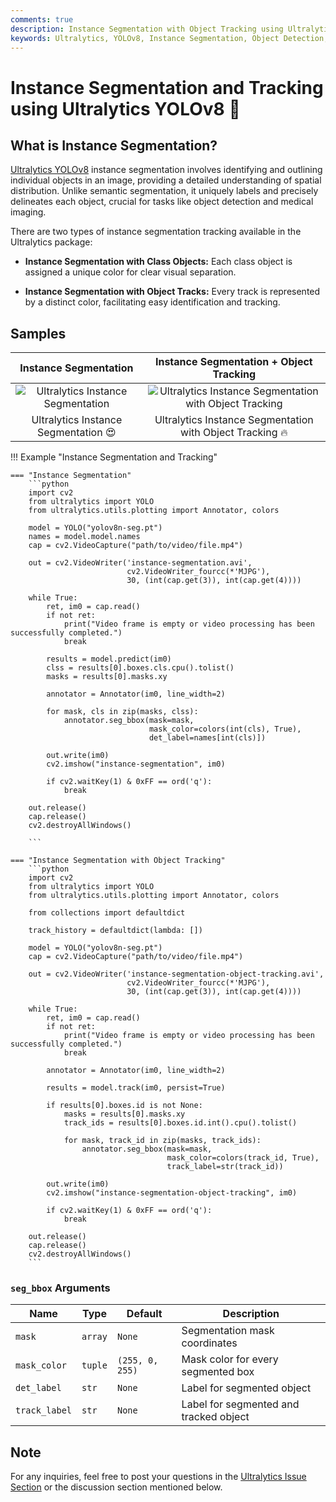 ```yaml
---
comments: true
description: Instance Segmentation with Object Tracking using Ultralytics YOLOv8
keywords: Ultralytics, YOLOv8, Instance Segmentation, Object Detection, Object Tracking, Segbbox, Computer Vision, Notebook, IPython Kernel, CLI, Python SDK
---
```


# Instance Segmentation and Tracking using Ultralytics YOLOv8 🚀

## What is Instance Segmentation?

[Ultralytics YOLOv8](https://github.com/ultralytics/ultralytics/) instance segmentation involves identifying and outlining individual objects in an image, providing a detailed understanding of spatial distribution. Unlike semantic segmentation, it uniquely labels and precisely delineates each object, crucial for tasks like object detection and medical imaging.

There are two types of instance segmentation tracking available in the Ultralytics package:

- **Instance Segmentation with Class Objects:** Each class object is assigned a unique color for clear visual separation.

- **Instance Segmentation with Object Tracks:** Every track is represented by a distinct color, facilitating easy identification and tracking.

## Samples

|                                                          Instance Segmentation                                                          |                                                           Instance Segmentation + Object Tracking                                                            |
|:---------------------------------------------------------------------------------------------------------------------------------------:|:------------------------------------------------------------------------------------------------------------------------------------------------------------:|
| ![Ultralytics Instance Segmentation](https://github.com/RizwanMunawar/ultralytics/assets/62513924/d4ad3499-1f33-4871-8fbc-1be0b2643aa2) | ![Ultralytics Instance Segmentation with Object Tracking](https://github.com/RizwanMunawar/ultralytics/assets/62513924/2e5c38cc-fd5c-4145-9682-fa94ae2010a0) |
|                                                  Ultralytics Instance Segmentation 😍                                                   |                                                  Ultralytics Instance Segmentation with Object Tracking 🔥                                                   |

!!! Example "Instance Segmentation and Tracking"

````
=== "Instance Segmentation"
    ```python
    import cv2
    from ultralytics import YOLO
    from ultralytics.utils.plotting import Annotator, colors

    model = YOLO("yolov8n-seg.pt")
    names = model.model.names
    cap = cv2.VideoCapture("path/to/video/file.mp4")

    out = cv2.VideoWriter('instance-segmentation.avi',
                          cv2.VideoWriter_fourcc(*'MJPG'),
                          30, (int(cap.get(3)), int(cap.get(4))))

    while True:
        ret, im0 = cap.read()
        if not ret:
            print("Video frame is empty or video processing has been successfully completed.")
            break

        results = model.predict(im0)
        clss = results[0].boxes.cls.cpu().tolist()
        masks = results[0].masks.xy

        annotator = Annotator(im0, line_width=2)

        for mask, cls in zip(masks, clss):
            annotator.seg_bbox(mask=mask,
                               mask_color=colors(int(cls), True),
                               det_label=names[int(cls)])

        out.write(im0)
        cv2.imshow("instance-segmentation", im0)

        if cv2.waitKey(1) & 0xFF == ord('q'):
            break

    out.release()
    cap.release()
    cv2.destroyAllWindows()

    ```

=== "Instance Segmentation with Object Tracking"
    ```python
    import cv2
    from ultralytics import YOLO
    from ultralytics.utils.plotting import Annotator, colors

    from collections import defaultdict

    track_history = defaultdict(lambda: [])

    model = YOLO("yolov8n-seg.pt")
    cap = cv2.VideoCapture("path/to/video/file.mp4")

    out = cv2.VideoWriter('instance-segmentation-object-tracking.avi',
                          cv2.VideoWriter_fourcc(*'MJPG'),
                          30, (int(cap.get(3)), int(cap.get(4))))

    while True:
        ret, im0 = cap.read()
        if not ret:
            print("Video frame is empty or video processing has been successfully completed.")
            break

        annotator = Annotator(im0, line_width=2)

        results = model.track(im0, persist=True)

        if results[0].boxes.id is not None:
            masks = results[0].masks.xy
            track_ids = results[0].boxes.id.int().cpu().tolist()

            for mask, track_id in zip(masks, track_ids):
                annotator.seg_bbox(mask=mask,
                                   mask_color=colors(track_id, True),
                                   track_label=str(track_id))

        out.write(im0)
        cv2.imshow("instance-segmentation-object-tracking", im0)

        if cv2.waitKey(1) & 0xFF == ord('q'):
            break

    out.release()
    cap.release()
    cv2.destroyAllWindows()
    ```
````

### `seg_bbox` Arguments

| Name          | Type    | Default         | Description                            |
|---------------|---------|-----------------|----------------------------------------|
| `mask`        | `array` | `None`          | Segmentation mask coordinates          |
| `mask_color`  | `tuple` | `(255, 0, 255)` | Mask color for every segmented box     |
| `det_label`   | `str`   | `None`          | Label for segmented object             |
| `track_label` | `str`   | `None`          | Label for segmented and tracked object |

## Note

For any inquiries, feel free to post your questions in the [Ultralytics Issue Section](https://github.com/ultralytics/ultralytics/issues/new/choose) or the discussion section mentioned below.
